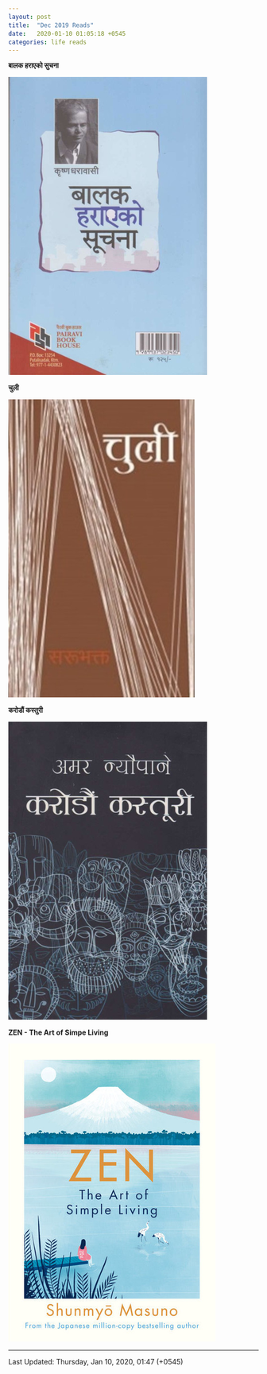 ```yaml
---
layout: post
title:  "Dec 2019 Reads"
date:   2020-01-10 01:05:18 +0545
categories: life reads
---
```


**बालक हराएको सुचना**

![बालक हराएको सुचना](/assets/imgs/book-covers/balak-harayako-suchana.jpg)

**चुली**

![चुली](/assets/imgs/book-covers/chuli-sarubhakta.jpg)

**करोडौं कस्तुरी**

![करोडौं कस्तुरी](/assets/imgs/book-covers/karodau-kastoori.jpg)

**ZEN - The Art of Simpe Living**

![Zen](/assets/imgs/book-covers/zen.jpg)

----------
Last Updated: Thursday, Jan 10, 2020, 01:47 (+0545)
